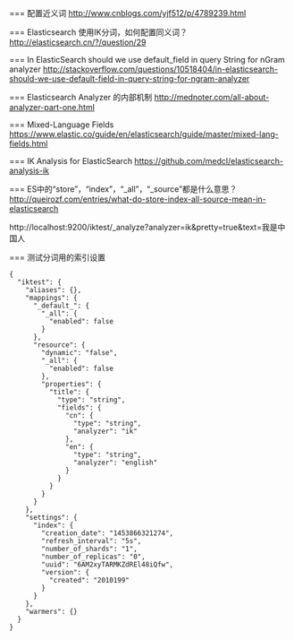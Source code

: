 ===
配置近义词
<http://www.cnblogs.com/yjf512/p/4789239.html>

===
Elasticsearch 使用IK分词，如何配置同义词？
<http://elasticsearch.cn/?/question/29>

===
In ElasticSearch should we use default_field in query String for nGram analyzer
<http://stackoverflow.com/questions/10518404/in-elasticsearch-should-we-use-default-field-in-query-string-for-ngram-analyzer>

===
Elasticsearch Analyzer 的内部机制
<http://mednoter.com/all-about-analyzer-part-one.html>

===
Mixed-Language Fields
<https://www.elastic.co/guide/en/elasticsearch/guide/master/mixed-lang-fields.html>

===
IK Analysis for ElasticSearch
<https://github.com/medcl/elasticsearch-analysis-ik>

===
ES中的“store”，“index”，“_all”，“_source”都是什么意思？
<http://queirozf.com/entries/what-do-store-index-all-source-mean-in-elasticsearch>

http://localhost:9200/iktest/_analyze?analyzer=ik&pretty=true&text=我是中国人


===
测试分词用的索引设置

    {
      "iktest": {
        "aliases": {},
        "mappings": {
          "_default_": {
            "_all": {
              "enabled": false
            }
          },
          "resource": {
            "dynamic": "false",
            "_all": {
              "enabled": false
            },
            "properties": {
              "title": {
                "type": "string",
                "fields": {
                  "cn": {
                    "type": "string",
                    "analyzer": "ik"
                  },
                  "en": {
                    "type": "string",
                    "analyzer": "english"
                  }
                }
              }
            }
          }
        },
        "settings": {
          "index": {
            "creation_date": "1453866321274",
            "refresh_interval": "5s",
            "number_of_shards": "1",
            "number_of_replicas": "0",
            "uuid": "6AM2xyTARMKZdREl48iQfw",
            "version": {
              "created": "2010199"
            }
          }
        },
        "warmers": {}
      }
    }
